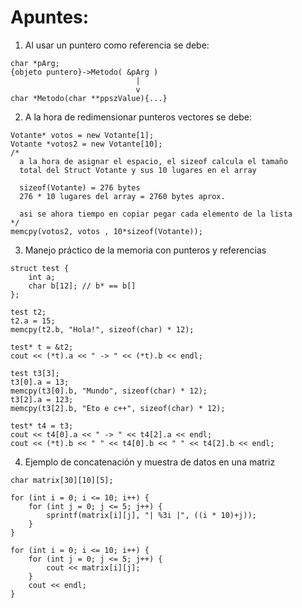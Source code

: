 Apuntes:
=================

1) Al usar un puntero como referencia se debe:

```
char *pArg;
{objeto puntero}->Metodo( &pArg )
                            |
                            v
char *Metodo(char **ppszValue){...}
```
2) A la hora de redimensionar punteros vectores se debe:
```
Votante* votos = new Votante[1];
Votante *votos2 = new Votante[10];
/*
  a la hora de asignar el espacio, el sizeof calcula el tamaño
  total del Struct Votante y sus 10 lugares en el array

  sizeof(Votante) = 276 bytes
  276 * 10 lugares del array = 2760 bytes aprox.

  asi se ahora tiempo en copiar pegar cada elemento de la lista
*/
memcpy(votos2, votos , 10*sizeof(Votante));
```
3) Manejo práctico de la memoria con punteros y referencias
```
struct test {
	int a;
	char b[12]; // b* == b[]
};

test t2;
t2.a = 15;
memcpy(t2.b, "Hola!", sizeof(char) * 12);

test* t = &t2;
cout << (*t).a << " -> " << (*t).b << endl;

test t3[3];
t3[0].a = 13;
memcpy(t3[0].b, "Mundo", sizeof(char) * 12);
t3[2].a = 123;
memcpy(t3[2].b, "Eto e c++", sizeof(char) * 12);

test* t4 = t3;
cout << t4[0].a << " -> " << t4[2].a << endl;
cout << (*t).b << " " << t4[0].b << " " << t4[2].b << endl;
```
4) Ejemplo de concatenación y muestra de datos en una matriz
```
char matrix[30][10][5];

for (int i = 0; i <= 10; i++) {
	for (int j = 0; j <= 5; j++) {
		sprintf(matrix[i][j], "| %3i |", ((i * 10)+j));
	}
}

for (int i = 0; i <= 10; i++) {
	for (int j = 0; j <= 5; j++) {
		cout << matrix[i][j];
	}
	cout << endl;
}
```
